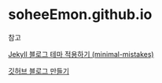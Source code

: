 # soheeEmon.github.io


참고


[Jekyll 블로그 테마 적용하기 (minimal-mistakes)](https://junhobaik.github.io/jekyll-apply-theme/)


[깃허브 블로그 만들기](https://velog.io/@shg4821?tag=%EA%B9%83%ED%97%88%EB%B8%8C)
